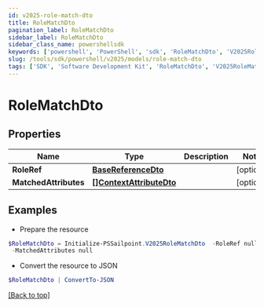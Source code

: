 ```yaml
---
id: v2025-role-match-dto
title: RoleMatchDto
pagination_label: RoleMatchDto
sidebar_label: RoleMatchDto
sidebar_class_name: powershellsdk
keywords: ['powershell', 'PowerShell', 'sdk', 'RoleMatchDto', 'V2025RoleMatchDto'] 
slug: /tools/sdk/powershell/v2025/models/role-match-dto
tags: ['SDK', 'Software Development Kit', 'RoleMatchDto', 'V2025RoleMatchDto']
---
```



# RoleMatchDto

## Properties

Name | Type | Description | Notes
------------ | ------------- | ------------- | -------------
**RoleRef** | [**BaseReferenceDto**](base-reference-dto) |  | [optional] 
**MatchedAttributes** | [**[]ContextAttributeDto**](context-attribute-dto) |  | [optional] 

## Examples

- Prepare the resource
```powershell
$RoleMatchDto = Initialize-PSSailpoint.V2025RoleMatchDto  -RoleRef null `
 -MatchedAttributes null
```

- Convert the resource to JSON
```powershell
$RoleMatchDto | ConvertTo-JSON
```


[[Back to top]](#) 

